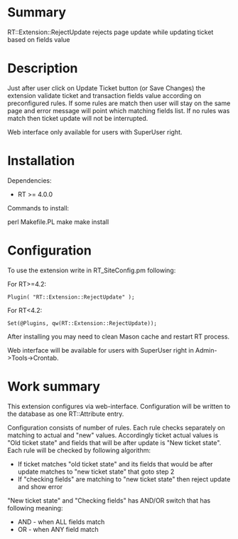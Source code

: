 # Summary

RT::Extension::RejectUpdate rejects page update while updating ticket based on fields value

# Description

Just after user click on Update Ticket button (or Save Changes) the extension validate ticket and transaction fields value according on preconfigured rules.
If some rules are match then user will stay on the same page and error message will point which matching fields list. If no rules was match then ticket update will not be interrupted.

Web interface only available for users with SuperUser right.

# Installation

Dependencies:

* RT >= 4.0.0

Commands to install:

  perl Makefile.PL
  make
  make install

# Configuration

To use the extension write in RT_SiteConfig.pm following:

For RT>=4.2:

```
Plugin( "RT::Extension::RejectUpdate" );
```

For RT<4.2:

```
Set(@Plugins, qw(RT::Extension::RejectUpdate));
```

After installing you may need to clean Mason cache and restart RT process.

Web interface will be available for users with SuperUser right in Admin->Tools->Crontab.

# Work summary

This extension configures via web-interface. Configuration will be written to the database as one RT::Attribute entry.

Configuration consists of number of rules. Each rule checks separately on matching to actual and "new" values. Accordingly ticket actual values is "Old ticket state" and fields that will be after update is "New ticket state".
Each rule will be checked by following algorithm:

* If ticket matches "old ticket state" and its fields that would be after update matches to "new ticket state" that goto step 2
* If "checking fields" are matching to "new ticket state" then reject update and show error

"New ticket state" and "Checking fields" has AND/OR switch that has following meaning:
* AND - when ALL fields match
* OR - when ANY field match
